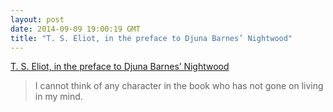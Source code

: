 ```yaml
---
layout: post
date: 2014-09-09 19:00:19 GMT
title: "T. S. Eliot, in the preface to Djuna Barnes’ Nightwood"
---
```

<a href="http://www.amazon.in/gp/product/057123528X/ref=as_li_tl?ie=UTF8&camp=3626&creative=24822&creativeASIN=057123528X&linkCode=as2&tag=arpstum-21">T. S. Eliot, in the preface to Djuna Barnes’ Nightwood</a><img src="http://ir-in.amazon-adsystem.com/e/ir?t=arpstum-21&l=as2&o=31&a=057123528X" width="1" height="1" border="0" alt="" style="border:none !important; margin:0px !important;" />

<blockquote>I cannot think of any character in the book who has not gone on living in my mind.</blockquote>